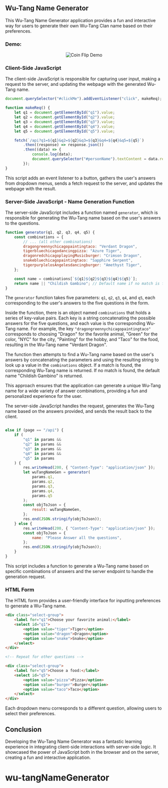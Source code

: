 ## Wu-Tang Name Generator

This Wu-Tang Name Generator application provides a fun and interactive way for users to generate their own Wu-Tang Clan name based on their preferences.

### Demo:

<p align="center">
  <img src="../wu-tang-generator-bootcamp/img/Wu.png" alt="Coin Flip Demo"/>
</p>

### Client-Side JavaScript

The client-side JavaScript is responsible for capturing user input, making a request to the server, and updating the webpage with the generated Wu-Tang name.

```javascript
document.querySelector("#clickMe").addEventListener("click", makeReq);

function makeReq() {
	let q1 = document.getElementById("q1").value;
	let q2 = document.getElementById("q2").value;
	let q3 = document.getElementById("q3").value;
	let q4 = document.getElementById("q4").value;
	let q5 = document.getElementById("q5").value;

	fetch(`/api?q1=${q1}&q2=${q2}&q3=${q3}&q4=${q4}&q5=${q5}`)
		.then((response) => response.json())
		.then((data) => {
			console.log(data);
			document.querySelector("#personName").textContent = data.result;
		});
}
```

This script adds an event listener to a button, gathers the user's answers from dropdown menus, sends a fetch request to the server, and updates the webpage with the result.

### Server-Side JavaScript - Name Generation Function

The server-side JavaScript includes a function named `generator`, which is responsible for generating the Wu-Tang name based on the user's answers to the questions.

```javascript
function generator(q1, q2, q3, q4, q5) {
	const combinations = {
		// ... (all other combinations)
		dragongreennychicagopaintingtaco: "Verdant Dragon",
		tigerbluechicagodancingpizza: "Azure Tiger",
		dragonredchicagoplayingMusicburger: "Crimson Dragon",
		snakebluechicagopaintingtaco: "Sapphire Serpent",
		tigerpurplelosAngelesdancingburger: "Amethyst Tiger",
	};

	const name = combinations[`${q1}${q2}${q3}${q4}${q5}`];
	return name || "Childish Gambino"; // Default name if no match is found
}
```

The `generator` function takes five parameters: `q1`, `q2`, `q3`, `q4`, and `q5`, each corresponding to the user's answers to the five questions in the form.

Inside the function, there is an object named `combinations` that holds a series of key-value pairs. Each key is a string concatenating the possible answers for the five questions, and each value is the corresponding Wu-Tang name. For example, the key `"dragongreennychicagopaintingtaco"` corresponds to choosing "Dragon" for the favorite animal, "Green" for the color, "NYC" for the city, "Painting" for the hobby, and "Taco" for the food, resulting in the Wu-Tang name "Verdant Dragon".

The function then attempts to find a Wu-Tang name based on the user's answers by concatenating the parameters and using the resulting string to look up a value in the `combinations` object. If a match is found, the corresponding Wu-Tang name is returned. If no match is found, the default name "Childish Gambino" is returned.

This approach ensures that the application can generate a unique Wu-Tang name for a wide variety of answer combinations, providing a fun and personalized experience for the user.

The server-side JavaScript handles the request, generates the Wu-Tang name based on the answers provided, and sends the result back to the client.

```javascript

else if (page == "/api") {
	if (
		"q1" in params &&
		"q2" in params &&
		"q3" in params &&
		"q4" in params &&
		"q5" in params
	) {
		res.writeHead(200, { "Content-Type": "application/json" });
		let wuTangNameGen = generator(
			params.q1,
			params.q2,
			params.q3,
			params.q4,
			params.q5
		);
		const objToJson = {
			result: wuTangNameGen,
		};
		res.end(JSON.stringify(objToJson));
	} else {
		res.writeHead(200, { "Content-Type": "application/json" });
		const objToJson = {
			name: "Please Answer all the questions",
		};
		res.end(JSON.stringify(objToJson));
	}
}
```

This script includes a function to generate a Wu-Tang name based on specific combinations of answers and the server endpoint to handle the generation request.

### HTML Form

The HTML form provides a user-friendly interface for inputting preferences to generate a Wu-Tang name.

```html
<div class="select-group">
	<label for="q1">Choose your favorite animal:</label>
	<select id="q1">
		<option value="tiger">Tiger</option>
		<option value="dragon">Dragon</option>
		<option value="snake">Snake</option>
	</select>
</div>

<!-- Repeat for other questions -->

<div class="select-group">
	<label for="q5">Choose a food:</label>
	<select id="q5">
		<option value="pizza">Pizza</option>
		<option value="burger">Burger</option>
		<option value="taco">Taco</option>
	</select>
</div>
```

Each dropdown menu corresponds to a different question, allowing users to select their preferences.

## Conclusion

Developing the Wu-Tang Name Generator was a fantastic learning experience in integrating client-side interactions with server-side logic. It showcased the power of JavaScript both in the browser and on the server, creating a fun and interactive application.
# wu-tangNameGenerator

